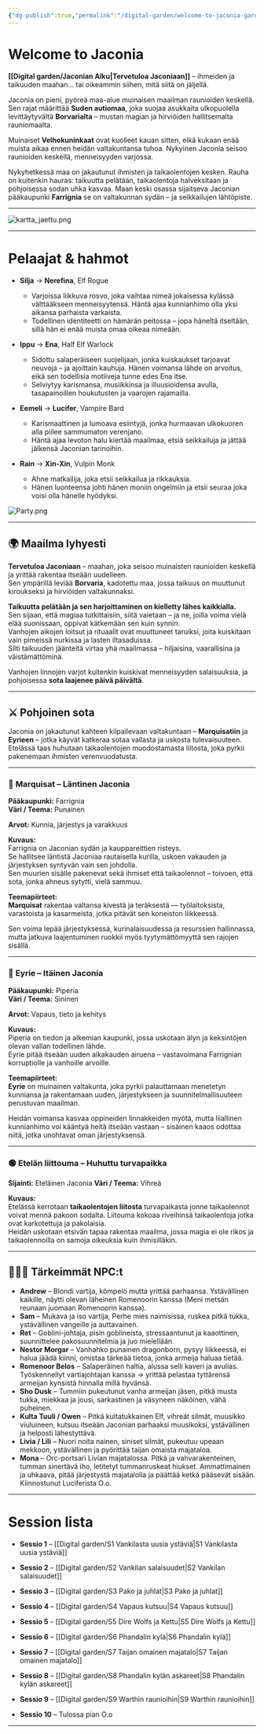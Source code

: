 ```yaml
---
{"dg-publish":true,"permalink":"/digital-garden/welcome-to-jaconia-garde/","tags":["gardenEntry"],"created":"2025-09-23T16:47:03.546+03:00","updated":"2025-10-05T16:21:02.274+03:00"}
---
```


# Welcome to Jaconia

**[[Digital garden/Jaconian Alku\|Tervetuloa Jaconiaan]]** – ihmeiden ja taikuuden maahan… tai oikeammin siihen, mitä siitä on jäljellä.

Jaconia on pieni, pyöreä maa-alue muinaisen maailman raunioiden keskellä. Sen rajat määrittää **Suden autiomaa**, joka suojaa asukkaita ulkopuolella levittäytyvältä **Borvarialta** – mustan magian ja hirviöiden hallitsemalta rauniomaalta.

Muinaiset **Velhokuninkaat** ovat kuolleet kauan sitten, eikä kukaan enää muista aikaa ennen heidän valtakuntansa tuhoa. Nykyinen Jaconia seisoo raunioiden keskellä, menneisyyden varjossa.

Nykyhetkessä maa on jakautunut ihmisten ja taikaolentojen kesken. Rauha on kuitenkin hauras: taikuutta pelätään, taikaolentoja halveksitaan ja pohjoisessa sodan uhka kasvaa. Maan keski osassa sijaitseva Jaconian pääkaupunki **Farrignia** se on valtakunnan sydän – ja seikkailujen lähtöpiste.

---

![kartta_jaettu.png](/img/user/Kuvat/kartta_jaettu.png)

---

# Pelaajat & hahmot

- **Silja** → **Nerefina**, Elf Rogue
    - Varjoissa liikkuva rosvo, joka vaihtaa nimeä jokaisessa kylässä välttääkseen menneisyytensä. Häntä ajaa kunnianhimo olla yksi aikansa parhaista varkaista.
    - Todellinen identiteetti on hämärän peitossa – jopa häneltä itseltään, sillä hän ei enää muista omaa oikeaa nimeään.
    
- **Ippu** → **Ena**, Half Elf Warlock
    - Sidottu salaperäiseen suojelijaan, jonka kuiskaukset tarjoavat neuvoja – ja ajoittain kauhuja. Hänen voimansa lähde on arvoitus, eikä sen todellisia motiiveja tunne edes Ena itse.
    - Selviytyy karismansa, musiikkinsa ja illuusioidensa avulla, tasapainoillen houkutusten ja vaarojen rajamailla.
    
- **Eemeli** → **Lucifer**, Vampire Bard
    - Karismaattinen ja lumoava esiintyjä, jonka hurmaavan ulkokuoren alla piilee sammumaton verenjano.
    - Häntä ajaa levoton halu kiertää maailmaa, etsiä seikkailuja ja jättää jälkensä Jaconian tarinoihin.
    
- **Rain** → **Xin-Xin**, Vulpin Monk
    - Ahne matkailija, joka etsii seikkailua ja rikkauksia.
    - Hänen luonteensa johti hänen moniin ongelmiin ja etsii seuraa joka voisi olla hänelle hyödyksi.

![Party.png](/img/user/Kuvat/Party.png)

---

## 🌍 Maailma lyhyesti

**Tervetuloa Jaconiaan** – maahan, joka seisoo muinaisten raunioiden keskellä ja yrittää rakentaa itseään uudelleen.  
Sen ympärillä leviää **Borvaria**, kadotettu maa, jossa taikuus on muuttunut kiroukseksi ja hirviöiden valtakunnaksi.

**Taikuutta pelätään ja sen harjoittaminen on kielletty lähes kaikkialla.**  
Sen sijaan, että magiaa tutkittaisiin, siitä vaietaan – ja ne, joilla voima vielä elää suonissaan, oppivat kätkemään sen kuin synnin.  
Vanhojen aikojen loitsut ja rituaalit ovat muuttuneet taruiksi, joita kuiskitaan vain pimeissä nurkissa ja lasten iltasaduissa.  
Silti taikuuden jäänteitä virtaa yhä maailmassa – hiljaisina, vaarallisina ja väistämättöminä.

Vanhojen linnojen varjot kuitenkin kuiskivat menneisyyden salaisuuksia, ja pohjoisessa **sota laajenee päivä päivältä**.
___

## ⚔️ Pohjoinen sota

Jaconia on jakautunut kahteen kilpailevaan valtakuntaan – **Marquisatiin** ja **Eyrieen** – jotka käyvät katkeraa sotaa vallasta ja uskosta tulevaisuuteen.  
Etelässä taas huhutaan taikaolentojen muodostamasta liitosta, joka pyrkii pakenemaan ihmisten verenvuodatusta.

---

### 🔴 **Marquisat – Läntinen Jaconia**  

**Pääkaupunki:** Farrignia  
**Väri / Teema:** Punainen

**Arvot:** Kunnia, järjestys ja varakkuus

**Kuvaus:**  
Farrignia on Jaconian sydän ja kauppareittien risteys.  
Se hallitsee läntistä Jaconiaa rautaisella kurilla, uskoen vakauden ja järjestyksen syntyvän vain sen johdolla.  
Sen muurien sisälle pakenevat sekä ihmiset että taikaolennot – toivoen, että sota, jonka ahneus sytytti, vielä sammuu.

**Teemapiirteet:**  
**Marquisat** rakentaa valtansa kivestä ja teräksestä — työlaitoksista, varastoista ja kasarmeista, jotka pitävät sen koneiston liikkeessä.  

Sen voima lepää järjestyksessä, kurinalaisuudessa ja resurssien hallinnassa, mutta jatkuva laajentuminen ruokkii myös tyytymättömyyttä sen rajojen sisällä.

---

### 🔵 **Eyrie – Itäinen Jaconia**  

**Pääkaupunki:** Piperia  
**Väri / Teema:** Sininen

**Arvot:** Vapaus, tieto ja kehitys

**Kuvaus:**  
Piperia on tiedon ja alkemian kaupunki, jossa uskotaan älyn ja keksintöjen olevan vallan todellinen lähde.  
Eyrie pitää itseään uuden aikakauden airuena – vastavoimana Farrignian korruptiolle ja vanhoille arvoille.

**Teemapiirteet:**  
**Eyrie** on muinainen valtakunta, joka pyrkii palauttamaan menetetyn kunniansa ja rakentamaan uuden, järjestykseen ja suunnitelmallisuuteen perustuvan maailman.  

Heidän voimansa kasvaa oppineiden linnakkeiden myötä, mutta liiallinen kunnianhimo voi kääntyä heitä itseään vastaan – sisäinen kaaos odottaa niitä, jotka unohtavat oman järjestyksensä.

---

### 🟢 **Etelän liittouma – Huhuttu turvapaikka**

**Sijainti:** Eteläinen Jaconia
**Väri / Teema:** Vihreä

**Kuvaus:**  
Etelässä kerrotaan **taikaolentojen liitosta** turvapaikasta jonne taikaolennot voivat mennä pakoon sodalta. Liitouma kokoaa riveihinsä taikaolentoja jotka ovat karkotettuja ja pakolaisia.  
Heidän uskotaan etsivän tapaa rakentaa maailma, jossa magia ei ole rikos ja taikaolennoilla on samoja oikeuksia kuin ihmisilläkin.

___


## 🧑‍🤝‍🧑 Tärkeimmät NPC:t

* **Andrew**  – Blondi vartija, kömpelö mutta yrittää parhaansa. Ystävällinen kaikille, näytti olevan läheinen Romenoorin kanssa (Meni metsän reunaan juomaan Romenoorin kanssa).
* **Sam** – Mukava ja iso vartija, Perhe mies naimisissa, ruskea pitkä tukka, ystävällinen vangeille ja auttavainen.
* **Ret** – Goblini-johtaja, pisin goblineista, stressaantunut ja kaaottinen, suunnittelee pakosuunnitelmia ja juo mielellään.
* **Nestor Morgar** – Vanhahko punainen dragonborn, pysyy liikkeessä, ei halua jäädä kiinni, omistaa tärkeää tietoa, jonka armeija haluaa tietää.
* **Romenoor Belos** – Salaperäinen haltia, alussa selli kaveri ja avulias. Työskennellyt vartiajohtajan kanssa -> yrittää pelastaa tyttärensä armeijan kynsistä hinnalla millä hyvänsä.
* **Sho Dusk** – Tummiin pukeutunut vanha armeijan jäsen, pitkä musta tukka, miekkaa ja jousi, sarkastinen ja väsyneen näköinen, vähä puheinen.
* **Kulta Tuuli / Owen** – Pitkä kultatukkainen Elf, vihreät silmät, muusikko viuluineen, kutsuu itseään Jaconian parhaaksi muusikoksi, ystävällinen ja helposti lähestyttävä.
* **Livia / Lili** – Nuori noita nainen, siniset silmät, pukeutuu upeaan mekkoon, ystävällinen ja pyörittää taijan omaista majataloa.
* **Mona** – Orc-portsari Livian majatalossa. Pitkä ja vahvarakenteinen, tumman sinertävä iho, letitetyt tummanruskeat hiukset. Ammattimainen ja uhkaava, pitää järjestystä majatalolla ja päättää ketkä pääsevät sisään. Kiinnostunut Luciferista O.o.
---


# Session lista

- **Sessio 1** – [[Digital garden/S1 Vankilasta uusia ystäviä\|S1 Vankilasta uusia ystäviä]]
    
- **Sessio 2** – [[Digital garden/S2 Vankilan salaisuudet\|S2 Vankilan salaisuudet]]
    
- **Sessio 3** – [[Digital garden/S3 Pako ja juhlat\|S3 Pako ja juhlat]]
    
- **Sessio 4** – [[Digital garden/S4 Vapaus kutsuu\|S4 Vapaus kutsuu]]
    
- **Sessio 5** – [[Digital garden/S5 Dire Wolfs ja Kettu\|S5 Dire Wolfs ja Kettu]]
    
- **Sessio 6** – [[Digital garden/S6 Phandalin kylä\|S6 Phandalin kylä]]
    
- **Sessio 7** – [[Digital garden/S7 Taijan omainen majatalo\|S7 Taijan omainen majatalo]]
    
- **Sessio 8** – [[Digital garden/S8 Phandalin kylän askareet\|S8 Phandalin kylän askareet]]
    
- **Sessio 9** – [[Digital garden/S9 Warthin raunioihin\|S9 Warthin raunioihin]]
    
- **Sessio 10** – Tulossa pian O.o
	
---